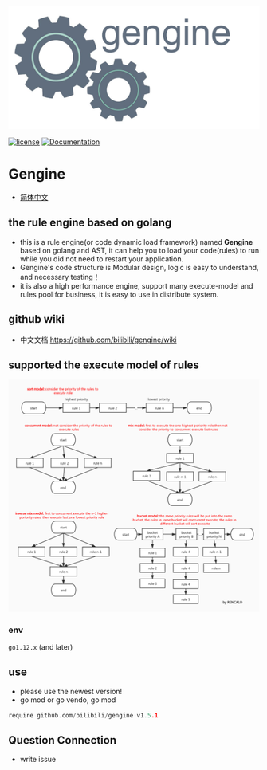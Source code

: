 <div align="center">
  <img src="gengine.png">
</div>

[![license](https://img.shields.io/badge/license-BSD-blue.svg)]()
[![Documentation](https://img.shields.io/badge/api-reference-blue.svg)](https://github.com/bilibili/gengine/wiki) 

# Gengine
- [简体中文](README_zh.md) 

## the rule engine based on golang 
- this is a rule engine(or code dynamic load framework) named **Gengine** based on golang and AST, it can help you to load your code(rules) to run while you did not need to restart your application.  
- Gengine's code structure is Modular design, logic is easy to understand, and necessary testing！
- it is also a high performance engine, support many execute-model and rules pool for business, it is easy to use in distribute system. 

## github wiki
- 中文文档 https://github.com/bilibili/gengine/wiki


## supported the execute model of rules
 ![avatar](exe_model.jpg)


### env
`go1.12.x` (and later)

## use 
- please use the newest version! 
- go mod or go vendo, go mod 
```go
require github.com/bilibili/gengine v1.5.1
```


## Question Connection
- write issue